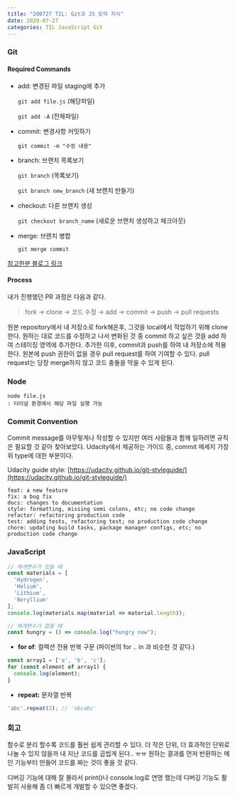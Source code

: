 ```yaml
---
title: "200727 TIL: Git과 JS 토막 지식"
date: 2020-07-27
categories: TIL JavaScript Git
---
```


### Git


#### Required Commands

- add: 변경된 파일 staging에 추가

    `git add file.js` (해당파일)

    `git add -A` (전체파일)

- commit: 변경사항 커밋하기

    `git commit -m "수정 내용"`

- branch: 브랜치 목록보기

    `git branch` (목록보기)

    `git branch new_branch` (새 브랜치 만들기)

- checkout: 다른 브랜치 생성

    `git checkout branch_name` (새로운 브랜치 생성하고 체크아웃)

- merge: 브랜치 병합

    `git merge commit`

[참고한분 블로그 링크](https://medium.com/@joongwon/git-git-%EB%AA%85%EB%A0%B9%EC%96%B4-%EC%A0%95%EB%A6%AC-c25b421ecdbd)


#### Process


내가 진행했던 PR 과정은 다음과 같다.


> fork → clone → 코드 수정 → add → commit → push → pull requests

원본 repository에서 내 저장소로 fork해온후, 그것을 local에서 작업하기 위해 clone한다.
원하는 대로 코드를 수정하고 나서 변화된 것 중 commit 하고 싶은 것을 add 하여 스테이징 영역에 추가한다. 추가한 이후, commit과 push를 하여 내 저장소에 적용한다. 
원본에 push 권한이 없을 경우 pull request를 하여 기여할 수 있다. pull request는 당장 merge하지 않고 코드 충돌을 막을 수 있게 된다.


### Node

```
node file.js
: 터미널 환경에서 해당 파일 실행 가능
```


### Commit Convention


Commit message를 아무렇게나 작성할 수 있지만 여러 사람들과 함께 일하려면 규칙은 필요할 것 같아 찾아보았다. Udacity에서 제공하는 가이드 중, commit 메세지 가장 위 type에 대한 부분이다.


Udacity guide style: [https://udacity.github.io/git-styleguide/](https://udacity.github.io/git-styleguide/)


```
feat: a new feature
fix: a bug fix
docs: changes to documentation
style: formatting, missing semi colons, etc; no code change
refactor: refactoring production code
test: adding tests, refactoring test; no production code change
chore: updating build tasks, package manager configs, etc; no production code change
```


### JavaScript


```jsx
// 매개변수가 있을 때
const materials = [
  'Hydrogen',
  'Helium',
  'Lithium',
  'Beryllium'
];
console.log(materials.map(material => material.length));
```


```jsx
// 매개변수가 없을 때
const hungry = () => console.log("hungry now");
```

- **for of**: 컬렉션 전용 반복 구문  (파이썬의 for .. in 과 비슷한 것 같다.)

```jsx
const array1 = ['a', 'b', 'c'];
for (const element of array1) {
  console.log(element);
}
```

- **repeat:** 문자열 반복

```jsx
'abc'.repeat(2); // 'abcabc'
```


### 회고

함수로 분리 할수록 코드를 훨씬 쉽게 관리할 수 있다.
더 작은 단위, 더 효과적인 단위로 나눌 수 있지 않을까 내 지난 코드를 곱씹게 된다.. ㅠㅠ
원하는 결과를 먼저 반환하는 메인 기능부터 만들어 코드를 짜는 것이 좋을 것 같다.

디버깅 기능에 대해 잘 몰라서 print()나 console.log로 연명 했는데 디버깅 기능도 활발히 사용해 좀 더 빠르게 개발할 수 있으면 좋겠다.
